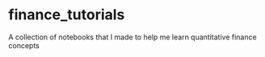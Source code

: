 # finance_tutorials
A collection of notebooks that I made to help me learn quantitative finance concepts
